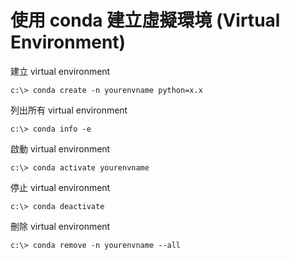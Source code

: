 # 使用 conda 建立虛擬環境 (Virtual Environment)

建立 virtual environment

    c:\> conda create -n yourenvname python=x.x

列出所有 virtual environment

    c:\> conda info -e

啟動 virtual environment

    c:\> conda activate yourenvname

停止 virtual environment

    c:\> conda deactivate

刪除 virtual environment

    c:\> conda remove -n yourenvname --all